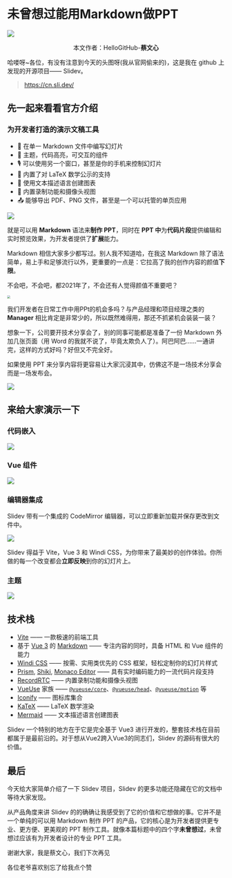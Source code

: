 # 未曾想过能用Markdown做PPT

![](images/1.png)

<p align="center">本文作者：HelloGitHub-<strong>蔡文心</strong></p>

哈喽呀~各位，有没有注意到今天的头图呀(我从官网偷来的)，这是我在 github 上发现的开源项目—— Slidev。

> https://cn.sli.dev/

## 先一起来看看官方介绍

### 为开发者打造的演示文稿工具

- 📄 在单一 Markdown 文件中编写幻灯片
- 🌈 主题，代码高亮，可交互的组件
- 🎙 可以使用另一个窗口，甚至是你的手机来控制幻灯片
- 🧮 内置了对 LaTeX 数学公示的支持
- 📰 使用文本描述语言创建图表
- 🎥 内置录制功能和摄像头视图
- 📤 能够导出 PDF、PNG 文件，甚至是一个可以托管的单页应用

![](images/2.jpeg)

就是可以用 **Markdown** 语法来**制作 PPT**，同时在 **PPT 中**为**代码片段**提供编辑和实时预览效果，为开发者提供了**扩展**能力。

Markdown 相信大家多少都写过。别人我不知道哈，在我这 Markdown 除了语法简单，易上手和足够流行以外，更重要的一点是：它拉高了我的创作内容的颜值**下限**。

不会吧，不会吧，都2021年了，不会还有人觉得颜值不重要吧？

<img src="images/3.jpg" style="zoom:45%;" />

我们开发者在日常工作中用PPt的机会多吗？与产品经理和项目经理之类的 **Manager** 相比肯定是非常少的，所以既然难得用，那还不抓紧机会装装一装？

想象一下，公司要开技术分享会了，别的同事可能都是准备了一份 Markdown 外加几张页面（用 Word 的我就不说了，毕竟太欺负人了）。阿巴阿巴……一通讲完，这样的方式好吗？好但又不完全好。

如果使用 PPT 来分享内容将更容易让大家沉浸其中，仿佛这不是一场技术分享会而是一场发布会。

![](images/8.gif)

## 来给大家演示一下

### 代码嵌入

![](images/4.gif)

### Vue 组件

![](images/5.gif)

### 编辑器集成

Slidev 带有一个集成的 CodeMirror 编辑器，可以立即重新加载并保存更改到文件中。

![](images/6.gif)

Slidev 得益于 Vite，Vue 3 和 Windi CSS，为你带来了最美妙的创作体验。你所做的每一个改变都会**立即反映**到你的幻灯片上。

### 主题

![](images/7.png)

## 技术栈

- [Vite](https://vitejs.dev/) —— 一款极速的前端工具
- 基于 [Vue 3](https://v3.vuejs.org/) 的 [Markdown](https://daringfireball.net/projects/markdown/syntax) —— 专注内容的同时，具备 HTML 和 Vue 组件的能力
- [Windi CSS](https://github.com/windicss/windicss) —— 按需、实用类优先的 CSS 框架，轻松定制你的幻灯片样式
- [Prism](https://github.com/PrismJS/prism), [Shiki](https://github.com/shikijs/shiki), [Monaco Editor](https://github.com/Microsoft/monaco-editor) —— 具有实时编码能力的一流代码片段支持
- [RecordRTC](https://recordrtc.org/) —— 内置录制功能和摄像头视图
- [VueUse](https://vueuse.org/) 家族 —— [`@vueuse/core`](https://github.com/vueuse/vueuse)、[`@vueuse/head`](https://github.com/vueuse/head)、[`@vueuse/motion`](https://github.com/vueuse/motion) 等
- [Iconify](https://iconify.design/) —— 图标库集合
- [KaTeX](https://katex.org/) —— LaTeX 数学渲染
- [Mermaid](https://mermaid-js.github.io/mermaid) —— 文本描述语言创建图表

Slidev 一个特别的地方在于它是完全基于 Vue3 进行开发的，整套技术栈在目前都属于是最前沿的。对于想从Vue2跨入Vue3的同志们，Slidev 的源码有很大的价值。

## 最后

今天给大家简单介绍了一下 Slidev 项目，Slidev 的更多功能还隐藏在它的文档中等待大家发现。

从产品角度来讲 Slidev 的的确确让我感受到了它的价值和它想做的事。它并不是一个单纯的可以用 Markdown 制作 PPT 的产品，它的核心是为开发者提供更专业、更方便、更美观的 PPT 制作工具。就像本篇标题中的四个字**未曾想过**，未曾想过应该有为开发者设计的专业 PPT 工具。

谢谢大家，我是蔡文心，我们下次再见

各位老爷喜欢别忘了给我点个赞